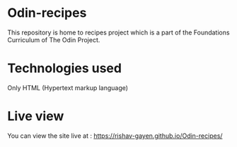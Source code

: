 # Odin-recipes

This repository is home to recipes project which is a part of the Foundations Curriculum of The Odin Project.

# Technologies used

Only HTML (Hypertext markup language)

# Live view

You can view the site live at : https://rishav-gayen.github.io/Odin-recipes/
